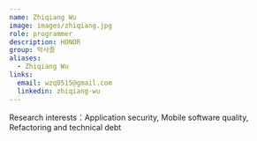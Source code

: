 ```yaml
---
name: Zhiqiang Wu
image: images/zhiqiang.jpg
role: programmer
description: HONOR
group: 박사졸
aliases:
  - Zhiqiang Wu
links:
  email: wzq0515@gmail.com
  linkedin: zhiqiang-wu
---
```


Research interests：Application security, Mobile software quality, Refactoring and technical debt
